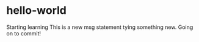 # hello-world
Starting learning
This is a new msg statement tying something new.
Going on to commit!
